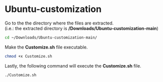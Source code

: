 # Ubuntu-customization

Go to the the directory where the files are extracted.<br />
(i.e.: the extracted directory is **/Downloads/Ubuntu-customization-main**)
```sh
cd ~/Downloads/Ubuntu-customization-main/
```
Make the **Customize.sh** file executable.
```sh
chmod +x Customize.sh
```
Lastly, the following command will execute the **Customize.sh** file.
```sh
./Customize.sh
```
